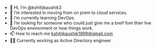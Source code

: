 - 👋 Hi, I’m @kshitijkaushik3
- 👀 I’m interested in moving from on prem to cloud services.
- 🌱 I’m currently learning DevOps.
- 💞️ I’m looking for someone who could just give me a breif fom thier live DevOps environment or how things work.
- 📫 How to reach me kshitijkaushik1999@gmail.com
- 🐱‍👤 Currently working as Active Directory engineer 
<!---
kshitijkaushik3/kshitijkaushik3 is a ✨ special ✨ repository because its `README.md` (this file) appears on your GitHub profile.
You can click the Preview link to take a look at your changes.
--->
